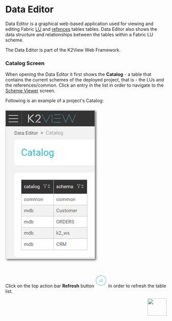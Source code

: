 # Data Editor

Data Editor is a graphical web-based application used for viewing and editing Fabric [LU](/articles/06_LU_tables/01_LU_tables_overview.md) and [refences](/articles/22_reference(commonDB)_tables/01_fabric_commonDB_overview.md) tables tables. Data Editor also shows the data structure and relationships between the tables within a Fabric LU scheme.

The Data Editor is part of the K2View Web Framework.



### Catalog Screen

When opening the Data Editor it first shows the **Catalog** - a table that contains the current schemes of the deployed project, that is - the LUs and the references/common. Click an entry in the list in order to navigate to the [Scheme Viewer](04_data_editor_scheme_viewer.md) screen.

Following is an example of a project's Catalog:

###### <img src="images/30_dataeditor_01.png" alt="Data Editor Catalog" />

Click on the top action bar **Refresh** button<img src="images/30_dataeditor_refresh_icon.png" alt="refresh" />In order to refresh the table list.

[<img align="right" width="60" height="54" src="/articles/images/Next.png">](05_data_editor_scheme_viewer.md) 



